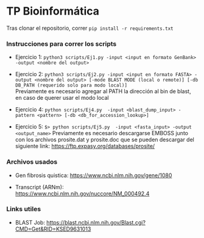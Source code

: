 # TP Bioinformática
Tras clonar el repositorio, correr `pip install -r requirements.txt`

### Instrucciones para correr los scripts

-   Ejercicio 1: `python3 scripts/Ej1.py -input <input en formato GenBank> -output <nombre del output>`
    
-   Ejercicio 2: `python3 scripts/Ej2.py -input <input en formato FASTA> -output <nombre del output> [-mode BLAST MODE (local o remote)] [-db DB_PATH (requerido solo para modo local)]`\
    Previamente es necesario agregar al PATH la dirección al bin de blast, en caso de querer usar el modo local

-   Ejercicio 4: `python scripts/Ej4.py  -input <blast_dump_input> -pattern <pattern> [-db <db_for_accession_lookup>]`
 
-   Ejercicio 5: `$> python scripts/Ej5.py  -input <fasta_input> -output <output_name>`
    Previamente es necesario descargarse EMBOSS junto con los archivos prosite.dat y prosite.doc que se pueden descargar del siguiente link: https://ftp.expasy.org/databases/prosite/


### Archivos usados

- Gen fibrosis quistica: https://www.ncbi.nlm.nih.gov/gene/1080

- Transcript (ARNm): https://www.ncbi.nlm.nih.gov/nuccore/NM_000492.4

### Links utiles

- BLAST Job: https://blast.ncbi.nlm.nih.gov/Blast.cgi?CMD=Get&RID=KSED9631013